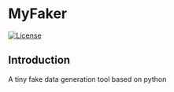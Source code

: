 # MyFaker

[![License](https://img.shields.io/badge/License-MIT%20License-blue.svg)](https://opensource.org/licenses/MIT)

## Introduction
A tiny fake data generation tool based on python
